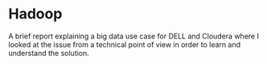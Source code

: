 # Hadoop
A brief report explaining a big data use case for DELL and Cloudera where I looked at the issue from a technical point of view in order to learn and understand the solution.

